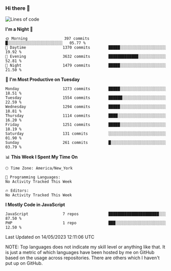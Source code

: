 ### Hi there 👋

<!--
**LynxJinxxy/LynxJinxxy** is a ✨ _special_ ✨ repository because its `README.md` (this file) appears on your GitHub profile.

Here are some ideas to get you started:

- 🔭 I’m currently working on ...
- 🌱 I’m currently learning ...
- 👯 I’m looking to collaborate on ...
- 🤔 I’m looking for help with ...
- 💬 Ask me about ...
- 📫 How to reach me: ...
- 😄 Pronouns: ...
- ⚡ Fun fact: ...
-->

<!--START_SECTION:waka-->
![Lines of code](https://img.shields.io/badge/From%20Hello%20World%20I%27ve%20Written-15.1%20million%20lines%20of%20code-blue)

**I'm a Night 🦉** 

```text
🌞 Morning                397 commits         █░░░░░░░░░░░░░░░░░░░░░░░░   05.77 % 
🌆 Daytime                1370 commits        █████░░░░░░░░░░░░░░░░░░░░   19.92 % 
🌃 Evening                3632 commits        █████████████░░░░░░░░░░░░   52.81 % 
🌙 Night                  1479 commits        █████░░░░░░░░░░░░░░░░░░░░   21.50 % 
```
📅 **I'm Most Productive on Tuesday** 

```text
Monday                   1273 commits        █████░░░░░░░░░░░░░░░░░░░░   18.51 % 
Tuesday                  1554 commits        ██████░░░░░░░░░░░░░░░░░░░   22.59 % 
Wednesday                1294 commits        █████░░░░░░░░░░░░░░░░░░░░   18.81 % 
Thursday                 1114 commits        ████░░░░░░░░░░░░░░░░░░░░░   16.20 % 
Friday                   1251 commits        █████░░░░░░░░░░░░░░░░░░░░   18.19 % 
Saturday                 131 commits         ░░░░░░░░░░░░░░░░░░░░░░░░░   01.90 % 
Sunday                   261 commits         █░░░░░░░░░░░░░░░░░░░░░░░░   03.79 % 
```


📊 **This Week I Spent My Time On** 

```text
🕑︎ Time Zone: America/New_York

💬 Programming Languages: 
No Activity Tracked This Week

🔥 Editors: 
No Activity Tracked This Week
```

**I Mostly Code in JavaScript** 

```text
JavaScript               7 repos             ██████████████████████░░░   87.50 % 
PHP                      1 repo              ███░░░░░░░░░░░░░░░░░░░░░░   12.50 % 
```




 Last Updated on 14/05/2023 12:11:06 UTC
<!--END_SECTION:waka-->
NOTE: Top languages does not indicate my skill level or anything like that. It is just a metric of which languages have been hosted by me on GitHub based on the usage across repositories. There are others which I haven't put up on GitHub.
